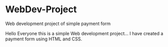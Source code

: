 # WebDev-Project
Web development project of simple payment form


Hello Everyone this is a simple Web development project... 
I have created a payment form using HTML and CSS.
